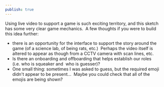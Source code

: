 ```yaml
---
publish: true
---
```

Using live video to support a game is such exciting territory, and this sketch has some very clear game mechanics.  A few thoughts if you were to build this idea further:  

-   there is an opportunity for the interface to support the story around the game (of a science lab, of being rats, etc.)  Perhaps the video itself is altered to appear as though from a CCTV camera with scan lines, etc.
-   Is there an onboarding and offboarding that helps establish our roles (i.e. who is squeaker and  who is guesser)?
-   One small thing: sometimes I was asked to guess, but the required emoji didn't appear to be present...  Maybe you could check that all of the emojis are being shown?